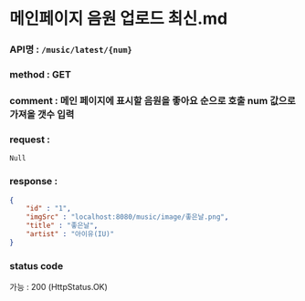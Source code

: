 # 메인페이지 음원 업로드 최신.md
### API명 : `/music/latest/{num}`

### method : GET

### comment : 메인 페이지에 표시할 음원을 좋아요 순으로 호출 num 값으로 가져올 갯수 입력

### request :
    Null

### response :
~~~json
{
    "id" : "1",
    "imgSrc" : "localhost:8080/music/image/좋은날.png",
    "title" : "좋은날",
    "artist" : "아이유(IU)"
}
~~~
### status code
가능 : 200 (HttpStatus.OK)